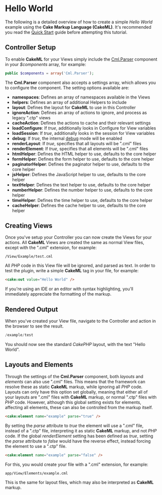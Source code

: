 Hello World
===========

The following is a detailed overview of how to create a simple *Hello World* example using the **Cake Markup Language (CakeML)**. It's recommended you read the [Quick Start](Quick-Start.md) guide before attempting this tutorial.

Controller Setup
----------------

To enable **CakeML** for your Views simply include the [Cml.Parser](../../Controller/Component/ParserComponent.php) component in your *$components* array, for example:

```php
public $components = array('Cml.Parser');
```

The **Cml.Parser** component also accepts a settings array, which allows you to configure the component. The setting options available are:

* **namespaces**: Defines an array of namespaces available in the Views
* **helpers**: Defines an array of additional Helpers to include
* **layout**: Defines the layout for **CakeML** to use in this Controller
* **ignoreAction**: Defines an array of actions to ignore, and process as legacy ".ctp" views
* **cacheAction**: Defines the actions to cache and their relevant settings
* **loadConfigure**: If *true*, additionally looks in Configure for View variables
* **loadSession**: If *true*, additionally looks in the session for View variables
* **debug**: If *true*, the internal [debug](../Documentation/Debugging.md) mode will be enabled
* **renderLayout**: If *true*, specifies that all layouts will be ".cml" files
* **renderElement**: If *true*, specifies that all elements will be ".cml" files
* **htmlHelper**: Defines the HTML helper to use, defaults to the core helper
* **formHelper**: Defines the form helper to use, defaults to the core helper
* **paginatorHelper**: Defines the paginator helper to use, defaults to the core helper
* **jsHelper**: Defines the JavaScript helper to use, defaults to the core helper
* **textHelper**: Defines the text helper to use, defaults to the core helper
* **numberHelper**: Defines the number helper to use, defaults to the core helper
* **timeHelper**: Defines the time helper to use, defaults to the core helper
* **cacheHelper**: Defines the cache helper to use, defaults to the core helper

Creating Views
--------------

Once you've setup your Controller you can now create the Views for your actions. All **CakeML** Views are created the same as normal View files, except with the ".cml" extension, for example:

```
/View/Example/test.cml
```

All *PHP* code in this View file will be ignored, and parsed as text. In order to test the plugin, write a simple **CakeML** tag in your file, for example:

```html
<cake:out value="Hello World" />
```

If you're using an IDE or an editor with syntax highlighting, you'll immediately appreciate the formatting of the markup.

Rendered Output
---------------

When you've created your View file, navigate to the Controller and action in the browser to see the result.

```php
/example/test
```

You should now see the standard *CakePHP* layout, with the text "Hello World".

Layouts and Elements
--------------------

Through the settings of the **Cml.Parser** component, both *layouts* and *elements* can also use ".cml" files. This means that the framework can resolve these as static **CakeML** markup, while ignoring all *PHP* code. Layouts can only have this option set globally, meaning that either all of your layouts are ".cml" files with **CakeML** markup, or normal ".ctp" files with *PHP* code. However, although this global setting exists for elements, affecting all elements, these can also be controlled from the markup itself.

```html
<cake:element name="example" parse="true" />
```

By setting the *parse* attribute to *true* the element will use a ".cml" file, instead of a ".ctp" file, interpreting it as static **CakeML** markup, and not *PHP* code. If the global *renderElement* setting has been defined as *true*, setting the *parse* attribute to *false* would have the reverse effect, instead forcing the element to use a ".ctp" file.

```html
<cake:element name="example" parse="false" />
```

For this, you would create your file with a ".cml" extension, for example:

```
app/View/Elements/example.cml
```

This is the same for layout files, which may also be interpreted as **CakeML** markup.

